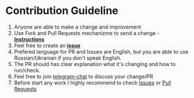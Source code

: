 # Contribution Guideline

1. Anyone are able to make a change and improvement 
2. Use Fork and Pull Requests mechanizme to send a change - [**Instructions**](https://docs.github.com/en/get-started/quickstart/fork-a-repo)
3. Feel free to create an [**issue**](https://github.com/nezavisimost/FuckRKN1/issues)
4. Prefered language for PR and Issues are English, but you are able to use Russian/Ukranian if you don't speak English. 
5. The PR should has clear explanation what it's changing and how to run/check. 
6. Feel free to join [telegram-chat](https://t.me/nezavisimost_dev) to discuss your change/PR 
7. Before start any work I highly recommend to check [Issues](https://github.com/nezavisimost/FuckRKN1/issues) or [Pull Requests](https://github.com/nezavisimost/FuckRKN1/pulls)
